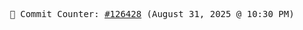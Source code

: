 <p align="center">
    <samp>
        📮 Commit Counter: <a href="https://github.com/Javascript-void0/Javascript-void0/commits/main">#126428</a> (August 31, 2025 @ 10:30 PM)
    </samp>
</p>